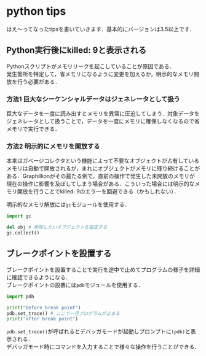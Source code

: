# python tips

はえ〜ってなったtipsを書いていきます．基本的にバージョンは3.5以上です．

## Python実行後にkilled: 9と表示される

Pythonスクリプトがメモリリークを起こしていることが原因である．  
発生箇所を特定して，省メモリになるように変更を加えるか，明示的なメモリ開放を行う必要がある．

### 方法1 巨大なシーケンシャルデータはジェネレータとして扱う

巨大なデータを一度に読み出すとメモリを異常に圧迫してしまう．対象データをジェネレータとして扱うことで，データを一度にメモリに確保しなくなるので省メモリで実行できる．

### 方法2 明示的にメモリを開放する

本来はガベージコレクタという機能によって不要なオブジェクトが占有しているメモリは自動で開放されるが，まれにオブジェクトがメモリに残り続けることがある．Graphillionがその最たる例で，直前の操作で発生した未開放のメモリが現在の操作に影響を及ぼしてしまう場合がある．こういった場合には明示的なメモリ開放を行うことでkilled: 9のエラーを回避できる（かもしれない）．

明示的なメモリ解放には`gc`モジュールを使用する．

```python
import gc

del obj # 削除したいオブジェクトを指定する
gc.collect()
```

## ブレークポイントを設置する

ブレークポイントを設置することで実行を途中で止めてプログラムの様子を詳細に確認できるようになる．  
ブレークポイントの設置には`pdb`モジュールを使用する．

```python
import pdb

print("before break point")
pdb.set_trace() # ここで一旦プログラムが止まる
print("after break point")
```

`pdb.set_trace()`が呼ばれるとデバッガモードが起動しプロンプトに`(pdb)`と表示される．  
デバッガモード時にコマンドを入力することで様々な操作を行うことができる．

